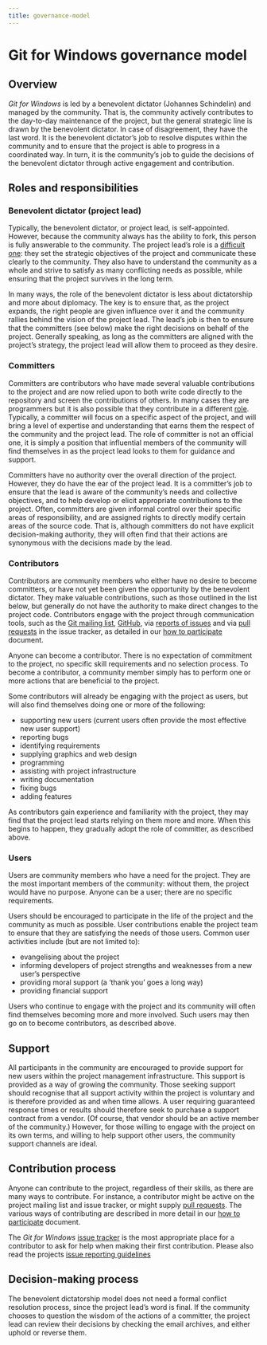 ```yaml
---
title: governance-model
---
```

# Git for Windows governance model

## Overview
*Git for Windows* is led by a benevolent dictator (Johannes Schindelin) and managed by the community. That is,
the community actively contributes to the day-to-day maintenance of the project, but the general strategic
line is drawn by the benevolent dictator. In case of disagreement, they have the last word. It is the
benevolent dictator’s job to resolve disputes within the community and to ensure that the project is able to
progress in a coordinated way. In turn, it is the community’s job to guide the decisions of the benevolent
dictator through active engagement and contribution.

## Roles and responsibilities

### Benevolent dictator (project lead)
Typically, the benevolent dictator, or project lead, is self-appointed. However, because the community
always has the ability to fork, this person is fully answerable to the community. The project lead’s role is a
[difficult one](http://producingoss.com/html-chunk/social-infrastructure.html#benevolent-dictator-qualifications):
they set the strategic objectives of the project and communicate these clearly to the
community. They also have to understand the community as a whole and strive to satisfy as many
conflicting needs as possible, while ensuring that the project survives in the long term.

In many ways, the role of the benevolent dictator is less about dictatorship and more about
diplomacy. The key is to ensure that, as the project expands, the right people are given influence
over it and the community rallies behind the vision of the project lead. The lead’s job is then to ensure
that the committers (see below) make the right decisions on behalf of the project. Generally speaking,
as long as the committers are aligned with the project’s strategy, the project lead will allow them to
proceed as they desire.

### Committers
Committers are contributors who have made several valuable contributions to the project and are
now relied upon to both write code directly to the repository and screen the contributions of others. In
many cases they are programmers but it is also possible that they contribute in a different
[role](http://oss-watch.ac.uk/resources/rolesinopensource). Typically, a committer will focus on a
specific aspect of the project, and will bring a level of expertise and understanding that earns them
the respect of the community and the project lead. The role of committer is not an official one, it is
simply a position that influential members of the community will find themselves in as the project lead
looks to them for guidance and support.

Committers have no authority over the overall direction of the project. However, they do have the ear
of the project lead. It is a committer’s job to ensure that the lead is aware of the community’s needs
and collective objectives, and to help develop or elicit appropriate contributions to the project. Often,
committers are given informal control over their specific areas of responsibility, and are assigned
rights to directly modify certain areas of the source code. That is, although committers do not have
explicit decision-making authority, they will often find that their actions are synonymous with the
decisions made by the lead.

### Contributors
Contributors are community members who either have no desire to become committers, or have not
yet been given the opportunity by the benevolent dictator. They make valuable contributions, such as
those outlined in the list below, but generally do not have the authority to make direct changes to the
project code. Contributors engage with the project through communication tools, such as the
[Git mailing list](mailto:git@vger.kernel.org),
[GitHub](https://github.com/git-for-windows), via [reports of issues](https://github.com/git-for-windows/git/issues)
and via [pull requests](https://github.com/git-for-windows/git/pulls) in the issue tracker, as detailed in our
[how to participate](https://github.com/git-for-windows/git/wiki/How-to-participate) document.

Anyone can become a contributor. There is no expectation of commitment to the project, no specific
skill requirements and no selection process. To become a contributor, a community member simply
has to perform one or more actions that are beneficial to the project.

Some contributors will already be engaging with the project as users, but will also find themselves
doing one or more of the following:

* supporting new users (current users often provide the most effective new user support)
* reporting bugs
* identifying requirements
* supplying graphics and web design
* programming
* assisting with project infrastructure
* writing documentation
* fixing bugs
* adding features

As contributors gain experience and familiarity with the project, they may find that the project lead
starts relying on them more and more. When this begins to happen, they gradually adopt the role of
committer, as described above.

### Users
Users are community members who have a need for the project. They are the most important
members of the community: without them, the project would have no purpose. Anyone can be a user;
there are no specific requirements.

Users should be encouraged to participate in the life of the project and the community as much as
possible. User contributions enable the project team to ensure that they are satisfying the needs of
those users. Common user activities include (but are not limited to):

* evangelising about the project
* informing developers of project strengths and weaknesses from a new user’s perspective
* providing moral support (a ‘thank you’ goes a long way)
* providing financial support

Users who continue to engage with the project and its community will often find themselves becoming
more and more involved. Such users may then go on to become contributors, as described above.

## Support
All participants in the community are encouraged to provide support for new users within the project
management infrastructure. This support is provided as a way of growing the community. Those
seeking support should recognise that all support activity within the project is voluntary and is
therefore provided as and when time allows. A user requiring guaranteed response times or results
should therefore seek to purchase a support contract from a vendor. (Of course, that vendor should
be an active member of the community.) However, for those willing to engage with the project on its
own terms, and willing to help support other users, the community support channels are ideal.

## Contribution process
Anyone can contribute to the project, regardless of their skills, as there are many ways to contribute.
For instance, a contributor might be active on the project mailing list and issue tracker, or might supply
[pull requests](https://github.com/git-for-windows/git/pulls). The various ways of contributing are described
in more detail in our [how to participate](https://github.com/git-for-windows/git/wiki/How-to-participate) document.

The *Git for Windows* [issue tracker](https://github.com/git-for-windows/git/issues) is the most appropriate
place for a contributor to ask for help when making their first contribution. Please also read the projects
[issue reporting guidelines](https://github.com/git-for-windows/git/wiki/Issue-reporting-guidelines)

## Decision-making process
The benevolent dictatorship model does not need a formal conflict resolution process, since the
project lead’s word is final. If the community chooses to question the wisdom of the actions of a
committer, the project lead can review their decisions by checking the email archives, and either
uphold or reverse them.
